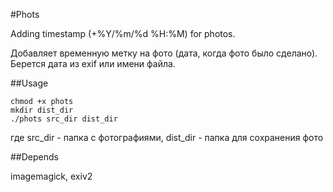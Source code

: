 #Phots

Adding timestamp (+%Y/%m/%d %H:%M) for photos.

Добавляет временную метку на фото (дата, когда фото было сделано). Берется дата из exif или имени файла.

##Usage

    chmod +x phots
    mkdir dist_dir
    ./phots src_dir dist_dir

где src_dir - папка с фотографиями, dist_dir - папка для сохранения фото

##Depends

imagemagick, exiv2
